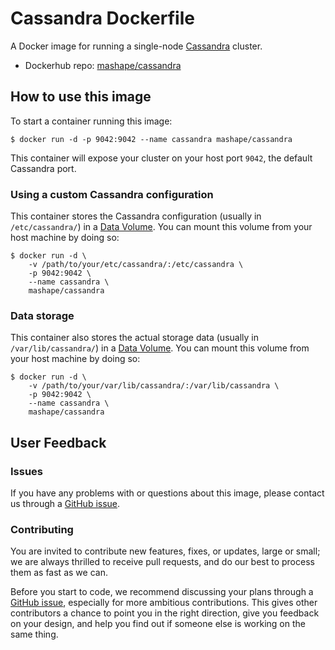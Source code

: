 # Cassandra Dockerfile

A Docker image for running a single-node [Cassandra](http://cassandra.apache.org/) cluster.

- Dockerhub repo: [mashape/cassandra](https://registry.hub.docker.com/u/mashape/cassandra/)

## How to use this image

To start a container running this image:

```shell
$ docker run -d -p 9042:9042 --name cassandra mashape/cassandra
```

This container will expose your cluster on your host port `9042`, the default Cassandra port.

### Using a custom Cassandra configuration

This container stores the Cassandra configuration (usually in `/etc/cassandra/`) in a [Data Volume][docker-data-volume]. You can mount this volume from your host machine by doing so:

```shell
$ docker run -d \
    -v /path/to/your/etc/cassandra/:/etc/cassandra \
    -p 9042:9042 \
    --name cassandra \
    mashape/cassandra
```

### Data storage

This container also stores the actual storage data (usually in `/var/lib/cassandra/`) in a [Data Volume][docker-data-volume]. You can mount this volume from your host machine by doing so:

```shell
$ docker run -d \
    -v /path/to/your/var/lib/cassandra/:/var/lib/cassandra \
    -p 9042:9042 \
    --name cassandra \
    mashape/cassandra
```

## User Feedback

### Issues

If you have any problems with or questions about this image, please contact us through a [GitHub issue][github-new-issue].

### Contributing

You are invited to contribute new features, fixes, or updates, large or small; we are always thrilled to receive pull requests, and do our best to process them as fast as we can.

Before you start to code, we recommend discussing your plans through a [GitHub issue][github-new-issue], especially for more ambitious contributions. This gives other contributors a chance to point you in the right direction, give you feedback on your design, and help you find out if someone else is working on the same thing.

[github-new-issue]: https://github.com/Mashape/docker-cassandra/issues/new
[docker-data-volume]: https://docs.docker.com/userguide/dockervolumes/
